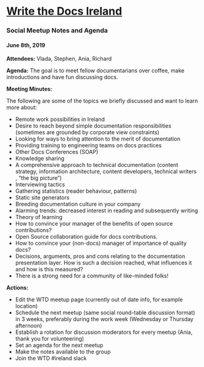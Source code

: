 # [Write the Docs Ireland](https://www.meetup.com/Write-The-Docs-Ireland/)
### Social Meetup Notes and Agenda

#### June 8th, 2019


**Attendees:** Vlada, Stephen, Ania, Richard


**Agenda:** The goal is to meet fellow documentarians over coffee, make introductions and have fun discussing docs.


**Meeting Minutes:**

The following are some of the topics we briefly discussed and want to learn more about:
* Remote work possibilities in Ireland
* Desire to reach beyond simple documentation responsibilities (sometimes are grounded by corporate view constraints)
* Looking for ways to bring attention to the merit of documentation
* Providing training to engineering teams on docs practices
* Other Docs Conferences (SOAP)
* Knowledge sharing
* A comprehensive approach to technical documentation (content strategy, information architecture, content developers, technical writers , “the big picture”)
* Interviewing tactics
* Gathering statistics (reader behaviour, patterns)
* Static site generators
* Breeding documentation culture in your company
* Alarming trends: decreased interest in reading and subsequently writing
* Theory of learning
* How to convince your manager of the benefits of open source contributions?
* Open Source collaboration guide for docs contributions.
* How to convince your (non-docs) manager of importance of quality docs?
* Decisions, arguments, pros and cons relating to the documentation presentation layer. How is such a decision reached, what influences it and how is this measured?
* There is a strong need for a community of like-minded folks!

**Actions:**
* Edit the WTD meetup page (currently out of date info, for example location)
* Schedule the next meetup (same social round-table discussion format) in 3 weeks, preferably during the work week (Wednesday or Thursday afternoon)
* Establish a rotation for discussion moderators for every meetup (Ania, thank you for volunteering)
* Set an agenda for the next meetup
* Make the notes available to the group
* Join the WTD #ireland slack
